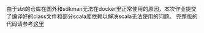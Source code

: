 由于sbt的仓库在国外和sdkman无法在docker里正常使用的原因，本次作业提交了编译好的class文件和部分scala库依赖以解决scala无法使用的问题。
完整版的代码请参考[这里](https://github.com/lizhijian-cn/courses/tree/master/junior1/compile/scala/compiler)
